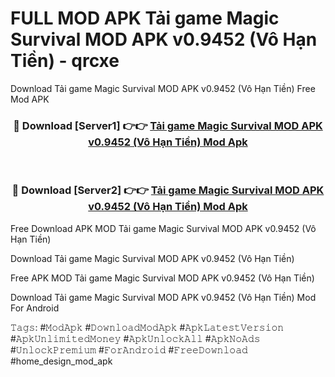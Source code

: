 # FULL MOD APK Tải game Magic Survival MOD APK v0.9452 (Vô Hạn Tiền) - qrcxe
Download Tải game Magic Survival MOD APK v0.9452 (Vô Hạn Tiền) Free Mod APK

<div align="center">
<h3>🔴 Download [Server1] 👉👉 <a href="https://apk-comot.site?title=Tải_game_Magic_Survival_MOD_APK_v0.9452_(Vô_Hạn_Tiền)">Tải game Magic Survival MOD APK v0.9452 (Vô Hạn Tiền) Mod Apk</a></h3><br>

<h3>🔴 Download [Server2] 👉👉 <a href="https://apk-comot.site?title=Tải_game_Magic_Survival_MOD_APK_v0.9452_(Vô_Hạn_Tiền)">Tải game Magic Survival MOD APK v0.9452 (Vô Hạn Tiền) Mod Apk</a></h3>
</div>


Free Download APK MOD Tải game Magic Survival MOD APK v0.9452 (Vô Hạn Tiền)

Download Tải game Magic Survival MOD APK v0.9452 (Vô Hạn Tiền) 

Free APK MOD Tải game Magic Survival MOD APK v0.9452 (Vô Hạn Tiền) 

Download Tải game Magic Survival MOD APK v0.9452 (Vô Hạn Tiền) Mod For Android

𝚃𝚊𝚐𝚜: #𝙼𝚘𝚍𝙰𝚙𝚔 #𝙳𝚘𝚠𝚗𝚕𝚘𝚊𝚍𝙼𝚘𝚍𝙰𝚙𝚔 #𝙰𝚙𝚔𝙻𝚊𝚝𝚎𝚜𝚝𝚅𝚎𝚛𝚜𝚒𝚘𝚗 #𝙰𝚙𝚔𝚄𝚗𝚕𝚒𝚖𝚒𝚝𝚎𝚍𝙼𝚘𝚗𝚎𝚢 #𝙰𝚙𝚔𝚄𝚗𝚕𝚘𝚌𝚔𝙰𝚕𝚕 #𝙰𝚙𝚔𝙽𝚘𝙰𝚍𝚜 #𝚄𝚗𝚕𝚘𝚌𝚔𝙿𝚛𝚎𝚖𝚒𝚞𝚖 #𝙵𝚘𝚛𝙰𝚗𝚍𝚛𝚘𝚒𝚍 #𝙵𝚛𝚎𝚎𝙳𝚘𝚠𝚗𝚕𝚘𝚊𝚍 #home_design_mod_apk